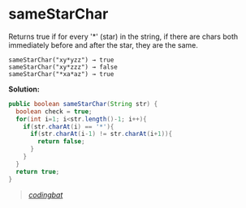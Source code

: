 # sameStarChar

Returns true if for every '*' (star) in the string, if there are chars both immediately before and after the star, they are the same.

```
sameStarChar("xy*yzz") → true
sameStarChar("xy*zzz") → false
sameStarChar("*xa*az") → true
```

**Solution:**

```java
public boolean sameStarChar(String str) {
  boolean check = true;
  for(int i=1; i<str.length()-1; i++){
    if(str.charAt(i) == '*'){
      if(str.charAt(i-1) != str.charAt(i+1)){
        return false;
      }
    }
  }
  return true;
}
```

> _[codingbat](https://codingbat.com/prob/p194491)_